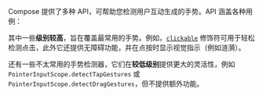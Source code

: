 Compose 提供了多种 API，可帮助您检测用户互动生成的手势。API 涵盖各种用例：

其中一些**级别较高**，旨在覆盖最常用的手势。例如，[`clickable`](https://developer.android.com/reference/kotlin/androidx/compose/foundation/package-summary?hl=zh-cn#clickable(androidx.compose.ui.Modifier,kotlin.Boolean,kotlin.String,androidx.compose.ui.semantics.Role,kotlin.Function0)) 修饰符可用于轻松检测点击，此外它还提供无障碍功能，并在点按时显示视觉指示（例如涟漪）。

还有一些不太常用的手势检测器，它们在**较低级别**提供更大的灵活性，例如 `PointerInputScope.detectTapGestures` 或 `PointerInputScope.detectDragGestures`，但不提供额外功能。